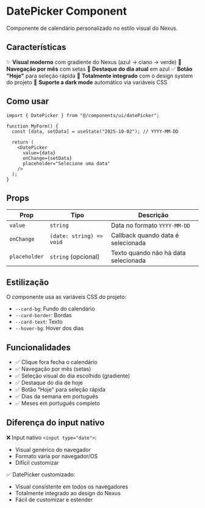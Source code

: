 # DatePicker Component

Componente de calendário personalizado no estilo visual do Nexus.

## Características

✨ **Visual moderno** com gradiente do Nexus (azul → ciano → verde)
📅 **Navegação por mês** com setas
🎯 **Destaque do dia atual** em azul
✅ **Botão "Hoje"** para seleção rápida
🎨 **Totalmente integrado** com o design system do projeto
🌙 **Suporte a dark mode** automático via variáveis CSS

## Como usar

```tsx
import { DatePicker } from "@/components/ui/datePicker";

function MyForm() {
  const [data, setData] = useState("2025-10-02"); // YYYY-MM-DD

  return (
    <DatePicker
      value={data}
      onChange={setData}
      placeholder="Selecione uma data"
    />
  );
}
```

## Props

| Prop | Tipo | Descrição |
|------|------|-----------|
| `value` | `string` | Data no formato `YYYY-MM-DD` |
| `onChange` | `(date: string) => void` | Callback quando data é selecionada |
| `placeholder` | `string` (opcional) | Texto quando não há data selecionada |

## Estilização

O componente usa as variáveis CSS do projeto:

- `--card-bg`: Fundo do calendário
- `--card-border`: Bordas
- `--card-text`: Texto
- `--hover-bg`: Hover dos dias

## Funcionalidades

- ✅ Clique fora fecha o calendário
- ✅ Navegação por mês (setas)
- ✅ Seleção visual do dia escolhido (gradiente)
- ✅ Destaque do dia de hoje
- ✅ Botão "Hoje" para seleção rápida
- ✅ Dias da semana em português
- ✅ Meses em português completo

## Diferença do input nativo

❌ Input nativo `<input type="date">`:
- Visual genérico do navegador
- Formato varia por navegador/OS
- Difícil customizar

✅ DatePicker customizado:
- Visual consistente em todos os navegadores
- Totalmente integrado ao design do Nexus
- Fácil de customizar e estender
